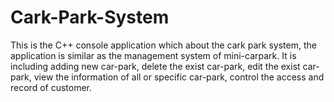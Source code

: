 # Cark-Park-System

This is the C++ console application which about the cark park system, the application is similar as the management system of mini-carpark. It is including adding new car-park, delete the exist car-park, edit the exist car-park, view the information of all or specific car-park, control the access and record of customer.   
